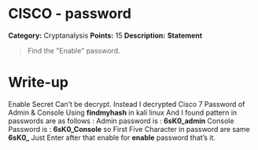 # CISCO - password
**Category:** Cryptanalysis **Points:** 15 **Description:**
**Statement**
> Find the "Enable" password.

# Write-up
Enable Secret Can’t be decrypt.
Instead I decrypted Cisco 7 Password of Admin & Console
Using **findmyhash** in kali linux
And I found pattern in passwords are as follows :
Admin password is : **6sK0_admin**
Console Password is : **6sK0_Console**
so First Five Character in password are same **6sK0_**
Just Enter after that enable for **enable** password that’s it.
